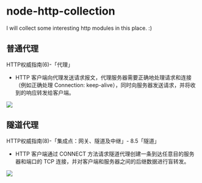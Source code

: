 # node-http-collection
I will collect some interesting http modules in this place. :)

## 普通代理
HTTP权威指南(6)-「代理」

- HTTP 客户端向代理发送请求报文，代理服务器需要正确地处理请求和连接（例如正确处理 Connection: keep-alive），同时向服务器发送请求，并将收到的响应转发给客户端。

![](https://st.imququ.com/i/webp/static/uploads/2015/11/web_proxy.png.webp)


## 隧道代理
HTTP权威指南(8)-「集成点：网关、隧道及中继」- 8.5「隧道」

- HTTP 客户端通过 CONNECT 方法请求隧道代理创建一条到达任意目的服务器和端口的 TCP 连接，并对客户端和服务器之间的后继数据进行盲转发。

![](https://st.imququ.com/i/webp/static/uploads/2015/11/web_tunnel.png.webp)


